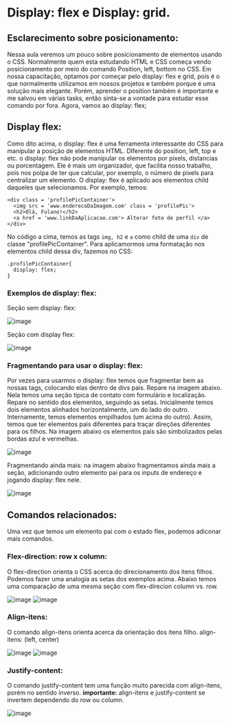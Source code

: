 # Display: flex e Display: grid.

## Esclarecimento sobre posicionamento:

Nessa aula veremos um pouco sobre posicionamento de elementos usando o CSS. Normalmente quem esta estudando HTML e CSS começa vendo posicionamento por meio do comando Position, left, bottom no CSS. Em nossa capacitação, optamos por começar pelo display: flex e grid, pois é o que normalmente utilizamos em nossos projetos e também porque é uma solução mais elegante. Porém, aprender o position também é importante e me salvou em várias tasks, então sinta-se a vontade para estudar esse comando por fora. Agora, vamos ao display: flex;

## Display flex:

Como dito acima, o display: flex é uma ferramenta interessante do CSS para manipular a posição de elementos HTML. DIferente do position, left, top e etc. o display: flex não pode manipular os elementos por pixels, distancias ou porcentagem. Ele é mais um organizador, que facilita nosso trabalho, pois nos polpa de ter que calcular, por exemplo, o número de pixels para centralizar um elemento. O display: flex é aplicado aos elementos child daqueles que selecionamos. Por exemplo, temos:
```
<div class = 'profilePicContainer'>
  <img src = 'www.enderecoDaImagem.com' class = 'profilePic'>
  <h2>Olá, Fulano!</h2>
  <a href = 'www.linkDaAplicacao.com'> Alterar foto de perfil </a>
</div>
```
No código a cima, temos as tags `img, h2` e `a` como child de uma `div` de classe "profilePicContainer". Para aplicamormos uma formatação nos elementos child dessa div, fazemos no CSS:
```
.profilePicContainer{
  display: flex;
}
```
### Exemplos de display: flex:
Seção sem display: flex:

![image](https://github.com/Johnvasc/GTi_Capacitacao/assets/39773960/8d0cff18-e8bd-4c44-9360-f46321e59379)

Seção com display flex:

![image](https://github.com/Johnvasc/GTi_Capacitacao/assets/39773960/9934e0a8-1e9e-4266-bb56-da8c2e4a3e82)

### Fragmentando para usar o display: flex:

Por vezes para usarmos o display: flex temos que fragmentar bem as nossas tags, colocando elas dentro de divs pais. Repare na imagem abaixo. Nela temos uma seção típica de contato com formulário e localização. Repare no sentido dos elementos, seguindo as setas. Inicialmente temos dois elementos alinhados horizontalmente, um do lado do outro. Internamente, temos elementos empilhados (um acima do outro). Assim, temos que ter elementos pais diferentes para traçar direções diferentes para os filhos. Na imagem abaixo os elementos pais são simbolizados pelas bordas azul e vermelhas.

![image](https://github.com/Johnvasc/GTi_Capacitacao/assets/39773960/c4d8dbcd-5203-4e88-875b-05bf47ddb6bf)

Fragmentando ainda mais: na imagem abaixo fragmentamos ainda mais a seção, adicionando outro elemento pai para os inputs de endereço e jogando display: flex nele.

![image](https://github.com/Johnvasc/GTi_Capacitacao/assets/39773960/b72dcf78-8715-4be3-99ef-c7109d211df2)

## Comandos relacionados:
Uma vez que temos um elemento pai com o estado flex, podemos adiconar mais comandos.

### Flex-direction: row x column:

O flex-direction orienta o CSS acerca do direcionamento dos itens filhos. Podemos fazer uma analogia as setas dos exemplos acima. Abaixo temos uma comparação de uma mesma seção com flex-direcion column vs. row.

![image](https://github.com/Johnvasc/GTi_Capacitacao/assets/39773960/bb1dccd5-b97d-466e-953f-04206271d3dc)
![image](https://github.com/Johnvasc/GTi_Capacitacao/assets/39773960/d929ccbf-cbd2-4731-aed4-bf74e2bc948c)

### Align-itens:

O comando align-itens orienta acerca da orientação dos itens filho. align-itens: (left, center)

![image](https://github.com/Johnvasc/GTi_Capacitacao/assets/39773960/590e8ecb-ce4c-4ffb-8d5d-5c6c3e25c4b0)
![image](https://github.com/Johnvasc/GTi_Capacitacao/assets/39773960/f624cfef-0612-41f2-b8d1-ebfa9e340453)

### Justify-content:

O comando justify-content tem uma função muito parecida com align-itens, porém no sentido inverso. **importante:** align-itens e justify-content se invertem dependendo do row ou column.

![image](https://github.com/Johnvasc/GTi_Capacitacao/assets/39773960/7b87bb40-3a53-4b23-aab5-e53e6a5a7a9e)


